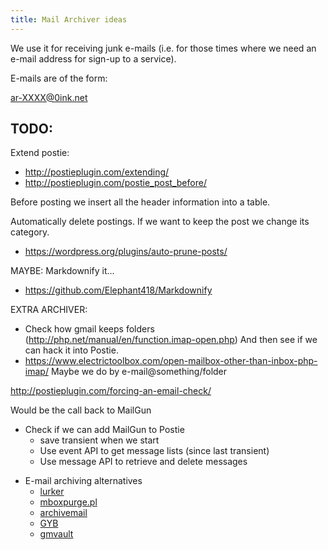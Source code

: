 ```yaml
---
title: Mail Archiver ideas
---
```


We use it for receiving junk e-mails (i.e. for those times where we need an e-mail address for sign-up to a service).

E-mails are of the form:

ar-XXXX@0ink.net

## TODO:

Extend postie:

- http://postieplugin.com/extending/
- http://postieplugin.com/postie_post_before/

Before posting we insert all the header information into a table.

Automatically delete postings.  If we want to keep the post we change its category.

- https://wordpress.org/plugins/auto-prune-posts/

MAYBE: Markdownify it...

- https://github.com/Elephant418/Markdownify

EXTRA ARCHIVER:

- Check how gmail keeps folders (http://php.net/manual/en/function.imap-open.php)
And then see if we can hack it into Postie.
- https://www.electrictoolbox.com/open-mailbox-other-than-inbox-php-imap/
Maybe we do by e-mail@something/folder

http://postieplugin.com/forcing-an-email-check/

Would be the call back to MailGun

- Check if we can add MailGun to Postie
  - save transient when we start
  - Use event API to get message lists (since last transient)
  - Use message API to retrieve and delete messages

* E-mail archiving alternatives
    * [lurker ](http://lurker.sourceforge.net/)
    * [mboxpurge.pl](http://terminal.se/code.html)
    * [archivemail](http://archivemail.sourceforge.net/)
    * [GYB](http://git.io/gyb)
    * [gmvault](http://gmvault.org)

